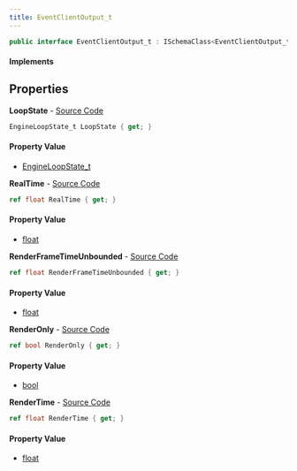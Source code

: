 ```yaml
---
title: EventClientOutput_t
---
```


```csharp
public interface EventClientOutput_t : ISchemaClass<EventClientOutput_t>, ISchemaField, ISchemaClass, INativeHandle
```

#### Implements

## Properties

**LoopState** - [Source Code](https://github.com/swiftly-solution/swiftlys2/blob/master/managed/src/SwiftlyS2.Generated/Schemas/Interfaces/EventClientOutput_t.cs#L16)

```csharp
EngineLoopState_t LoopState { get; }
```

#### Property Value

- [EngineLoopState_t](/docs/api/shared/schemadefinitions/engineloopstate_t)

**RealTime** - [Source Code](https://github.com/swiftly-solution/swiftlys2/blob/master/managed/src/SwiftlyS2.Generated/Schemas/Interfaces/EventClientOutput_t.cs#L20)

```csharp
ref float RealTime { get; }
```

#### Property Value

- [float](https://learn.microsoft.com/dotnet/api/system.single)

**RenderFrameTimeUnbounded** - [Source Code](https://github.com/swiftly-solution/swiftlys2/blob/master/managed/src/SwiftlyS2.Generated/Schemas/Interfaces/EventClientOutput_t.cs#L22)

```csharp
ref float RenderFrameTimeUnbounded { get; }
```

#### Property Value

- [float](https://learn.microsoft.com/dotnet/api/system.single)

**RenderOnly** - [Source Code](https://github.com/swiftly-solution/swiftlys2/blob/master/managed/src/SwiftlyS2.Generated/Schemas/Interfaces/EventClientOutput_t.cs#L24)

```csharp
ref bool RenderOnly { get; }
```

#### Property Value

- [bool](https://learn.microsoft.com/dotnet/api/system.boolean)

**RenderTime** - [Source Code](https://github.com/swiftly-solution/swiftlys2/blob/master/managed/src/SwiftlyS2.Generated/Schemas/Interfaces/EventClientOutput_t.cs#L18)

```csharp
ref float RenderTime { get; }
```

#### Property Value

- [float](https://learn.microsoft.com/dotnet/api/system.single)

